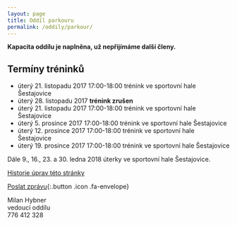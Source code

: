 ```yaml
---
layout: page
title: Oddíl parkouru
permalink: /oddily/parkour/
---
```


**Kapacita oddílu je naplněna, už nepřijímáme další členy.**

## Termíny tréninků

* úterý 21. listopadu 2017 17:00-18:00 trénink ve sportovní hale Šestajovice
* úterý 28. listopadu 2017 **trénink zrušen**
* úterý 21. listopadu 2017 17:00-18:00 trénink ve sportovní hale Šestajovice
* úterý 5. prosince 2017 17:00-18:00 trénink ve sportovní hale Šestajovice
* úterý 12. prosince 2017 17:00-18:00 trénink ve sportovní hale Šestajovice
* úterý 19. prosince 2017 17:00-18:00 trénink ve sportovní hale Šestajovice

Dále 9., 16., 23. a 30. ledna 2018 úterky ve sportovní hale Šestajovice.

<!-- [Chci se přidat]({{ site.baseurl }}/clenstvi/){:.button .special} -->


[Historie úprav této stránky](https://github.com/milanhybner/sokolsestajovice.cz/commits/gh-pages/oddily/parkour)

[Poslat zprávu](#f){:.button .icon .fa-envelope}

Milan Hybner  
vedoucí oddílu  
776 412 328

